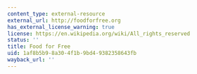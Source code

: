 ```yaml
---
content_type: external-resource
external_url: http://foodforfree.org
has_external_license_warning: true
license: https://en.wikipedia.org/wiki/All_rights_reserved
status: ''
title: Food for Free
uid: 1af8b5b9-8a30-4f1b-9bd4-9382358643fb
wayback_url: ''
---
```

